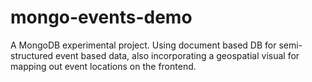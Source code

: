 # mongo-events-demo
A MongoDB experimental project. Using document based DB for semi-structured event based data, also incorporating a geospatial visual for mapping out event locations on the frontend.
